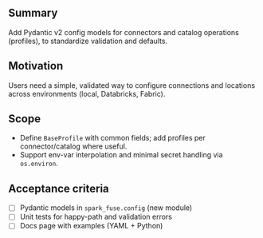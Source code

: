 ## Summary

Add Pydantic v2 config models for connectors and catalog operations (profiles), to standardize validation and defaults.

## Motivation

Users need a simple, validated way to configure connections and locations across environments (local, Databricks, Fabric).

## Scope

- Define `BaseProfile` with common fields; add profiles per connector/catalog where useful.
- Support env-var interpolation and minimal secret handling via `os.environ`.

## Acceptance criteria

- [ ] Pydantic models in `spark_fuse.config` (new module)
- [ ] Unit tests for happy-path and validation errors
- [ ] Docs page with examples (YAML + Python)
